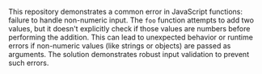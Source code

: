 This repository demonstrates a common error in JavaScript functions: failure to handle non-numeric input. The `foo` function attempts to add two values, but it doesn't explicitly check if those values are numbers before performing the addition.  This can lead to unexpected behavior or runtime errors if non-numeric values (like strings or objects) are passed as arguments. The solution demonstrates robust input validation to prevent such errors.